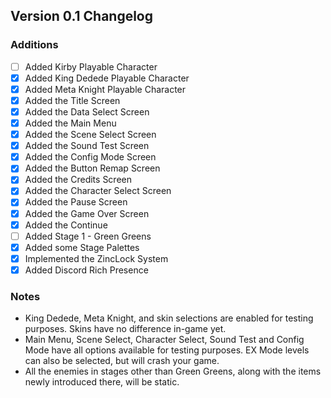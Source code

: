 ## Version 0.1 Changelog
### Additions
- [ ] Added Kirby Playable Character
- [x] Added King Dedede Playable Character
- [x] Added Meta Knight Playable Character
- [x] Added the Title Screen
- [x] Added the Data Select Screen
- [x] Added the Main Menu
- [x] Added the Scene Select Screen
- [x] Added the Sound Test Screen
- [x] Added the Config Mode Screen
- [x] Added the Button Remap Screen
- [x] Added the Credits Screen
- [x] Added the Character Select Screen
- [x] Added the Pause Screen
- [x] Added the Game Over Screen
- [x] Added the Continue
- [ ] Added Stage 1 - Green Greens
- [x] Added some Stage Palettes
- [x] Implemented the ZincLock System
- [x] Added Discord Rich Presence
### Notes
* King Dedede, Meta Knight, and skin selections are enabled for testing purposes. Skins have no difference in-game yet.
* Main Menu, Scene Select, Character Select, Sound Test and Config Mode have all options available for testing purposes. EX Mode levels can also be selected, but will crash your game.
* All the enemies in stages other than Green Greens, along with the items newly introduced there, will be static.